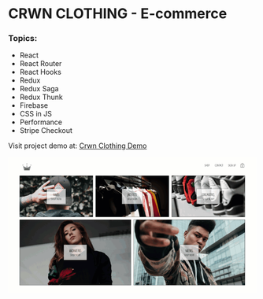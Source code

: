 # CRWN CLOTHING - E-commerce

### Topics:

* React
* React Router
* React Hooks
* Redux
* Redux Saga
* Redux Thunk
* Firebase
* CSS in JS
* Performance
* Stripe Checkout

Visit project demo at: [Crwn Clothing Demo](https://crwn-clothing-marina.herokuapp.com/)

![Crwn Clothing](./crwn-clothing.gif)
